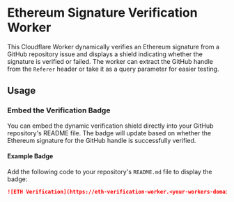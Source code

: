 # Ethereum Signature Verification Worker

This Cloudflare Worker dynamically verifies an Ethereum signature from a GitHub repository issue and displays a shield indicating whether the signature is verified or failed. The worker can extract the GitHub handle from the `Referer` header or take it as a query parameter for easier testing.

## Usage

### Embed the Verification Badge

You can embed the dynamic verification shield directly into your GitHub repository's README file. The badge will update based on whether the Ethereum signature for the GitHub handle is successfully verified.

#### Example Badge

Add the following code to your repository's `README.md` file to display the badge:

```markdown
![ETH Verification](https://eth-verification-worker.<your-workers-domain>.workers.dev/?handle=<your-github-handle>)

